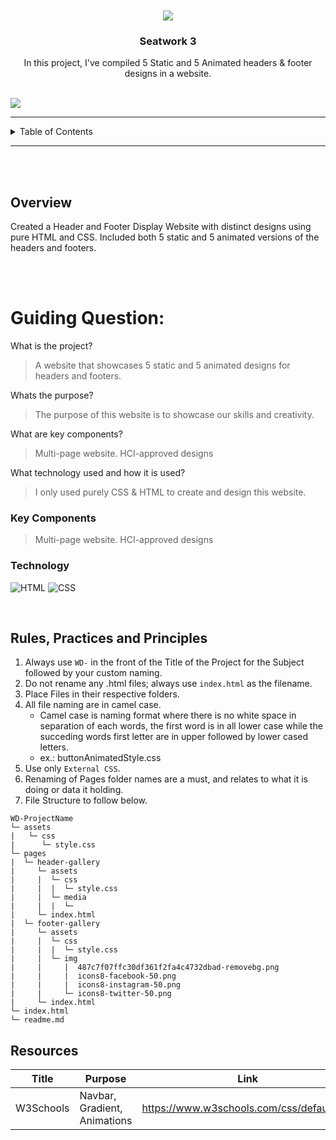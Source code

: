 <a name="readme-top">

<br/>

<br />
<div align="center">
  <a href="https://github.com/Gibble-Nibble">
  <!-- TODO: If you want to add logo or banner you can add it here -->
    <img src="https://i.pinimg.com/564x/aa/e9/eb/aae9ebf1c2d688ed0219d0ee636dd933.jpg">
  </a>
<!-- TODO: Change Title to the name of the title of your Project -->
  <h3 align="center">Seatwork 3</h3>
</div>
<!-- TODO: Make a short description -->
<div align="center">
  In this project, I've compiled 5 Static and 5 Animated headers & footer designs in a website.
</div>

<br />

<!-- TODO: Change the zyx-0314 into your github username  -->
<!-- TODO: Change the WD-Template-Project into the same name of your folder -->
![](https://visit-counter.vercel.app/counter.png?page=Gibble-Nibble/WD-Seatwork3)


---
<!-- TODO: If you want to add more layers for your readme -->
<details>
  <summary>Table of Contents</summary>
  <ol>
    <li>
      <a href="#overview">Overview</a>
      <ol>
        <li>
          <a href="#key-components">Key Components</a>
        </li>
        <li>
          <a href="#technology">Technology</a>
        </li>
      </ol>
    </li>
    <li>
      <a href="#rule,-practices-and-principles">Rules, Practices and Principles</a>
    </li>
    <li>
      <a href="#resources">Resources</a>
    </li>
  </ol>
</details>

---

<br>
<br>

## Overview

<!-- TODO: To be changed -->
<!-- The following are just sample -->
Created a Header and Footer Display Website with distinct designs using pure HTML and CSS. Included both 5 static and 5 animated versions of the headers and footers.

<br>
<br>

# Guiding Question:
What is the project?
> A website that showcases 5 static and 5 animated designs for headers and footers.

Whats the purpose?
> The purpose of this website is to showcase our skills and creativity.

What are key components?
> Multi-page website.
> HCI-approved designs

What technology used and how it is used?
> I only used purely CSS & HTML to create and design this website.

### Key Components
<!-- TODO: List of Key Components -->
<!-- The following are just sample -->
> Multi-page website.
> HCI-approved designs

### Technology
<!-- TODO: List of Technology Used -->
![HTML](https://img.shields.io/badge/HTML-E34F26?style=for-the-badge&logo=html5&logoColor=white)
![CSS](https://img.shields.io/badge/CSS-1572B6?style=for-the-badge&logo=css3&logoColor=white)

<br>

## Rules, Practices and Principles
1. Always use `WD-` in the front of the Title of the Project for the Subject followed by your custom naming.
2. Do not rename any .html files; always use `index.html` as the filename.
3. Place Files in their respective folders.
4. All file naming are in camel case.
   - Camel case is naming format where there is no white space in separation of each words, the first word is in all lower case while the succeding words first letter are in upper followed by lower cased letters.
   - ex.: buttonAnimatedStyle.css
5. Use only `External CSS`.
6. Renaming of Pages folder names are a must, and relates to what it is doing or data it holding.
7. File Structure to follow below.

```
WD-ProjectName
└─ assets
|   └─ css
|      └─ style.css
└─ pages
|  └─ header-gallery
|     └─ assets
|     |  └─ css
|     |  |  └─ style.css
|     |  └─ media
|     |  |  └─ 
|     └─ index.html
|  └─ footer-gallery
|     └─ assets
|     |  └─ css
|     |  |  └─ style.css
|     |  └─ img
|     |     |  487c7f07ffc30df361f2fa4c4732dbad-removebg.png
|     |     |  icons8-facebook-50.png
|     |     |  icons8-instagram-50.png
|     |     └─ icons8-twitter-50.png
|     └─ index.html
└─ index.html
└─ readme.md
```

## Resources

<!-- TODO: Add References -->
| Title | Purpose | Link |
|-|-|-|
| W3Schools | Navbar, Gradient, Animations | https://www.w3schools.com/css/default.asp |
